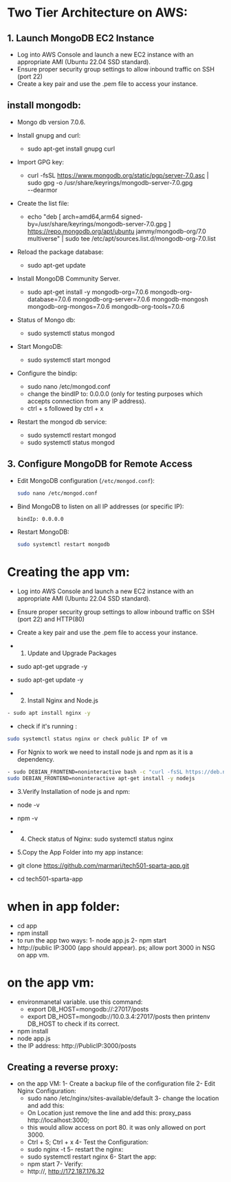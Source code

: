 # Two Tier Architecture on AWS:

## 1. **Launch MongoDB EC2 Instance**
   - Log into AWS Console and launch a new EC2 instance with an appropriate AMI (Ubuntu 22.04 SSD standard).
   - Ensure proper security group settings to allow inbound traffic on SSH (port 22)
   - Create a key pair and use the .pem file to access your instance.

## install mongodb:
- Mongo db version 7.0.6.
- Install gnupg and curl:
    - sudo apt-get install gnupg curl
- Import GPG key:
    - curl -fsSL https://www.mongodb.org/static/pgp/server-7.0.asc | \
   sudo gpg -o /usr/share/keyrings/mongodb-server-7.0.gpg \
   --dearmor

- Create the list file:
    - echo "deb [ arch=amd64,arm64 signed-by=/usr/share/keyrings/mongodb-server-7.0.gpg ] https://repo.mongodb.org/apt/ubuntu jammy/mongodb-org/7.0 multiverse" | sudo tee /etc/apt/sources.list.d/mongodb-org-7.0.list
- Reload the package database:
    - sudo apt-get update
- Install MongoDB Community Server.
  - sudo apt-get install -y mongodb-org=7.0.6 mongodb-org-database=7.0.6 mongodb-org-server=7.0.6 mongodb-mongosh mongodb-org-mongos=7.0.6 mongodb-org-tools=7.0.6
- Status of Mongo db:
  - sudo systemctl status mongod
- Start MongoDB:
  - sudo systemctl start mongod 
- Configure the bindip:
  - sudo nano /etc/mongod.conf
  - change the bindIP to: 0.0.0.0 (only for testing purposes which accepts connection from any IP address). 
  - ctrl + s followed by ctrl + x
- Restart the mongod db service:
  - sudo systemctl restart mongod
  - sudo systemctl status mongod

## 3. **Configure MongoDB for Remote Access**
   - Edit MongoDB configuration (`/etc/mongod.conf`):
     ```bash
     sudo nano /etc/mongod.conf
     ```
   - Bind MongoDB to listen on all IP addresses (or specific IP):
     ```bash
     bindIp: 0.0.0.0
     ```
   - Restart MongoDB:
     ```bash
     sudo systemctl restart mongodb
     ```

# Creating the app vm:
   - Log into AWS Console and launch a new EC2 instance with an appropriate AMI (Ubuntu 22.04 SSD standard).
   - Ensure proper security group settings to allow inbound traffic on SSH (port 22) and HTTP(80)
   - Create a key pair and use the .pem file to access your instance.


- 1. Update and Upgrade Packages
- sudo apt-get upgrade -y
- sudo apt-get update -y 

- 2. Install Nginx and Node.js

```bash
- sudo apt install nginx -y
```

- check if it's running : 
```bash
sudo systemctl status nginx or check public IP of vm
``` 
- For Ngnix to work we need to install node js and npm as it is a dependency.

```bash
- sudo DEBIAN_FRONTEND=noninteractive bash -c "curl -fsSL https://deb.nodesource.com/setup_20.x | bash -" && \
sudo DEBIAN_FRONTEND=noninteractive apt-get install -y nodejs
```

- 3.Verify Installation of node js and npm:
- node -v
- npm -v

- 4. Check status of Nginx:
sudo systemctl status nginx

- 5.Copy the App Folder into my app instance:
- git clone https://github.com/marmari/tech501-sparta-app.git
- cd tech501-sparta-app


# when in app folder: 
- cd app
- npm install
- to run the app two ways: 
    1- node app.js
    2- npm start 
- http://public IP:3000 (app should appear). ps; allow port 3000 in NSG on app vm.
 

 # on the app vm:

- environmanetal variable. use this command:
    - export DB_HOST=mongodb://<private IP>:27017/posts
    - export DB_HOST=mongodb://10.0.3.4:27017/posts
then printenv DB_HOST to check if its correct. 
- npm install
- node app.js
- the IP address: http://PublicIP:3000/posts


## Creating a reverse proxy:
- on the app VM:
1- Create a backup file of the configuration file
2- Edit Nginx Configuration:
    - sudo nano /etc/nginx/sites-available/default
3- change the location and add this:
    - On Location just remove the line and add this: proxy_pass http://localhost:3000;
    - this would allow access on port 80. it was only allowed on port 3000.
    - Ctrl + S; Ctrl + x
4- Test the Configuration:
    - sudo nginx -t
5- restart the nginx:
    - sudo systemctl restart nginx
6- Start the app:
    - npm start
7- Verify:
    - http://<your-public-ip>, http://172.187.176.32


